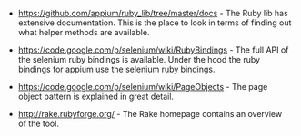 
- https://github.com/appium/ruby_lib/tree/master/docs - The Ruby lib has extensive documentation. This is the place
to look in terms of finding out what helper methods are available.

- https://code.google.com/p/selenium/wiki/RubyBindings - The full API of the selenium ruby bindings is available.
Under the hood the ruby bindings for appium use the selenium ruby bindings.

- https://code.google.com/p/selenium/wiki/PageObjects - The page object pattern is explained in great detail.

- http://rake.rubyforge.org/ - The Rake homepage contains an overview of the tool.